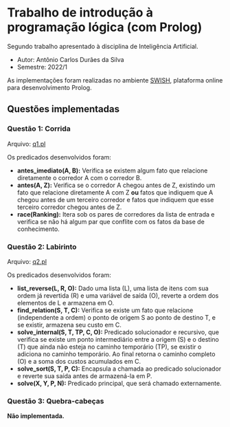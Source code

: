 # Trabalho de introdução à programação lógica (com Prolog)

Segundo trabalho apresentado à disciplina de Inteligência Artificial.

- Autor: Antônio Carlos Durães da Silva
- Semestre: 2022/1

As implementações foram realizadas no ambiente [SWISH](https://swish.swi-prolog.org/), plataforma online para desenvolvimento Prolog.

## Questões implementadas

### Questão 1: Corrida

Arquivo: [q1.pl](https://github.com/IFES-MPCA/prog_logica/blob/main/src/q1.pl)

Os predicados desenvolvidos foram:
- **antes_imediato(A, B):** Verifica se existem algum fato que relacione diretamente o corredor A com o corredor B.
- **antes(A, Z):** Verifica se o corredor A chegou antes de Z, existindo um fato que relacione diretamente A com Z **ou** fatos que indiquem que A chegou antes de um terceiro corredor e fatos que indiquem que esse terceiro corredor chegou antes de Z.
- **race(Ranking):** Itera sob os pares de corredores da lista de entrada e verifica se não há algum par que conflite com os fatos da base de conhecimento.

### Questão 2: Labirinto

Arquivo: [q2.pl](https://github.com/IFES-MPCA/prog_logica/blob/main/src/q2.pl)

Os predicados desenvolvidos foram:
- **list_reverse(L, R, O):** Dado uma lista (L), uma lista de itens com sua ordem já revertida (R) e uma variável de saída (O), reverte a ordem dos elementos de L e armazena em O.
- **find_relation(S, T, C):** Verifica se existe um fato que relacione (independente a ordem) o ponto de origem S ao ponto de destino T, e se existir, armazena seu custo em C.
- **solve_internal(S, T, TP, C, O):** Predicado solucionador e recursivo, que verifica se existe um ponto intermediário entre a origem (S) e o destino (T) que ainda não esteja no caminho temporário (TP), se existir o adiciona no caminho temporário. Ao final retorna o caminho completo (O) e a soma dos custos acumulados em C.
- **solve_sort(S, T, P, C):** Encapsula a chamada ao predicado solucionador e reverte sua saída antes de armazená-la em P.
- **solve(X, Y, P, N):** Predicado principal, que será chamado externamente.

### Questão 3: Quebra-cabeças

**Não implementada.**

